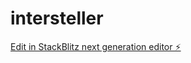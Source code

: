 # intersteller

[Edit in StackBlitz next generation editor ⚡️](https://stackblitz.com/~/github.com/Aken20/intersteller)